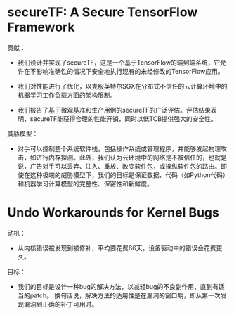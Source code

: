 # secureTF: A Secure TensorFlow Framework

贡献：

- 我们设计并实现了secureTF，这是一个基于TensorFlow的端到端系统，它允许在不影响准确性的情况下安全地执行现有的未经修改的TensorFlow应用。

- 我们对性能进行了优化，以克服英特尔SGX在分布式不信任的云计算环境中的机器学习工作负载方面的架构限制。

- 我们报告了基于微观基准和生产用例的secureTF的广泛评估。评估结果表明，secureTF能获得合理的性能开销，同时以低TCB提供强大的安全性。

威胁模型：

- 对手可以控制整个系统软件栈，包括操作系统或管理程序，并能够发起物理攻击，如进行内存探测。此外，我们认为云环境中的网络是不被信任的，也就是说，广告对手可以丢弃、注入、重放、改变软件包，或操纵软件包的路由。即使在这种极端的威胁模型下，我们的目标是保证数据、代码（如Python代码）和机器学习计算模型的完整性、保密性和新鲜度。



# Undo Workarounds for Kernel Bugs

动机：

- 从内核错误被发现到被修补，平均要花费66天。设备驱动中的错误会花费更久。

目标：

- 我们的目标是设计一种bug的解决方法，以减轻bug的不良副作用，直到有适当的patch。 换句话说，解决方法的适用性是在漏洞的窗口期，即从第一次发现漏洞到正确的补丁可用时。
